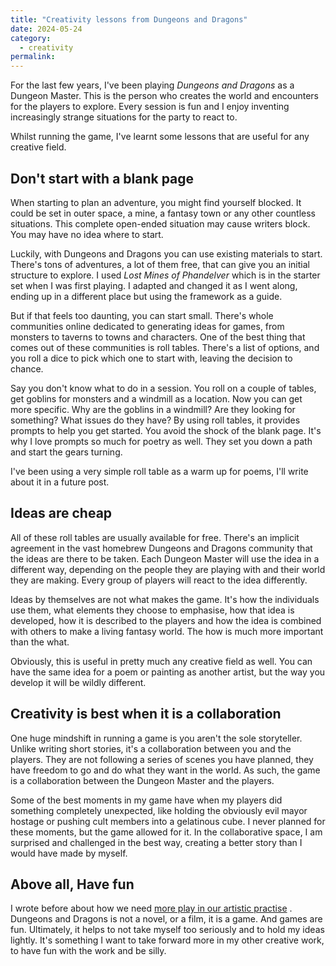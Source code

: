 ```yaml
---
title: "Creativity lessons from Dungeons and Dragons"
date: 2024-05-24
category:
  - creativity
permalink:
---
```


For the last few years, I've been playing *Dungeons and Dragons* as a Dungeon Master. This is the person who creates the world and encounters for the players to explore. Every session is fun and I enjoy inventing increasingly strange situations for the party to react to. 

Whilst running the game, I've learnt some lessons that are useful for any creative field.

## Don't start with a blank page

When starting to plan an adventure, you might find yourself blocked. It could be set in outer space, a mine, a fantasy town or any other countless situations. This complete open-ended situation may cause writers block. You may have no idea where to start.

Luckily, with Dungeons and Dragons you can use existing materials to start. There's tons of adventures, a lot of them free, that can give you an initial structure to explore. I used *Lost Mines of Phandelver* which is in the starter set when I was first playing. I adapted and changed it as I went along, ending up in a different place but using the framework as a guide.

But if that feels too daunting, you can start small. There's whole communities online dedicated to generating ideas for games, from monsters to taverns to towns and characters. One of the best thing that comes out of these communities is roll tables. There's a list of options, and you roll a dice to pick which one to start with, leaving the decision to chance. 

Say you don't know what to do in a session. You roll on a couple of tables, get goblins for monsters and a windmill as a location. Now you can get more specific. Why are the goblins in a windmill? Are they looking for something? What issues do they have? By using roll tables, it provides prompts to help you get started. You avoid the shock of the blank page. It's why I love prompts so much for poetry as well. They set you down a path and start the gears turning.

I've been using a very simple roll table as a warm up for poems, I'll write about it in a future post.

## Ideas are cheap

All of these roll tables are usually available for free. There's an implicit agreement in the vast homebrew Dungeons and Dragons community that the ideas are there to be taken.  Each Dungeon Master will use the idea in a different way, depending on the people they are playing with and their world they are making. Every group of players will react to the idea differently. 

Ideas by themselves are not what makes the game. It's how the individuals use them, what elements they choose to emphasise,  how that idea is developed, how it is described to the players and how the idea is combined with others to make a living fantasy world. The how is much more important than the what.

Obviously, this is useful in pretty much any creative field as well. You can have the same idea for a poem or painting as another artist, but the way you develop it will be wildly different.

## Creativity is best when it is a collaboration

One huge mindshift in running a game is you aren't the sole storyteller. Unlike writing short stories, it's a collaboration between you and the players. They are not following a series of scenes you have planned, they have freedom to go and do what they want in the world. As such, the game is a collaboration between the Dungeon Master and the players.

Some of the best moments in my game have when my players did something completely unexpected, like holding the obviously evil mayor hostage or pushing cult members into a gelatinous cube. I never planned for these moments, but the game allowed for it. In the collaborative space, I am surprised and challenged in the best way, creating a better story than I would have made by myself. 

## Above all, Have fun

I wrote before about how we need [more play in our artistic practise](https://www.davidralphlewis.co.uk/art-is-play/) . Dungeons and Dragons is not a novel, or a film, it is a game. And games are fun. Ultimately, it helps to not take myself too seriously and to hold my ideas lightly. It's something I want to take forward more in my other creative work, to have fun with the work and be silly. 